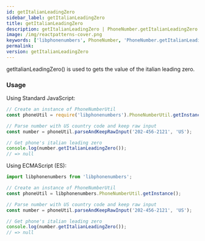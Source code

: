 ```yaml
---
id: getItalianLeadingZero
sidebar_label: getItalianLeadingZero
title: getItalianLeadingZero
description: getItalianLeadingZero | PhoneNumber.getItalianLeadingZero | Libphonenumbers
image: /img/reactpatterns-cover.png
keywords: ['libphonenumbers', PhoneNumber, 'PhoneNumber.getItalianLeadingZero', 'getItalianLeadingZero']
permalink: 
version: getItalianLeadingZero
---
```


getItalianLeadingZero() is used to gets the value of the italian leading zero.

### Usage

Using Standard JavaScript:

```js
// Create an instance of PhoneNumberUtil
const phoneUtil = require('libphonenumbers').PhoneNumberUtil.getInstance(); 

// Parse number with US country code and keep raw input
const number = phoneUtil.parseAndKeepRawInput('202-456-2121', 'US');

// Get phone's italian leading zero
console.log(number.getItalianLeadingZero());
// => null
```

Using ECMAScript (ES):

```js
import libphonenumbers from 'libphonenumbers';

// Create an instance of PhoneNumberUtil
const phoneUtil = libphonenumbers.PhoneNumberUtil.getInstance();

// Parse number with US country code and keep raw input
const number = phoneUtil.parseAndKeepRawInput('202-456-2121', 'US');

// Get phone's italian leading zero
console.log(number.getItalianLeadingZero());
// => null
```
